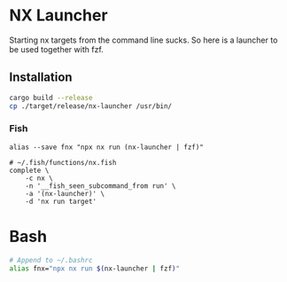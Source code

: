 # NX Launcher

Starting nx targets from the command line sucks. So here is a launcher to be used together with fzf.

## Installation
```bash
cargo build --release
cp ./target/release/nx-launcher /usr/bin/
```

### Fish

```fish
alias --save fnx "npx nx run (nx-launcher | fzf)"
```

```fish
# ~/.fish/functions/nx.fish
complete \
    -c nx \
    -n '__fish_seen_subcommand_from run' \
    -a '(nx-launcher)' \
    -d 'nx run target'
```

# Bash
```bash
# Append to ~/.bashrc
alias fnx="npx nx run $(nx-launcher | fzf)"
```

